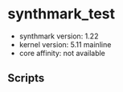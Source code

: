 # synthmark_test 

- synthmark version: 1.22
- kernel version: 5.11 mainline
- core affinity: not available

## Scripts
